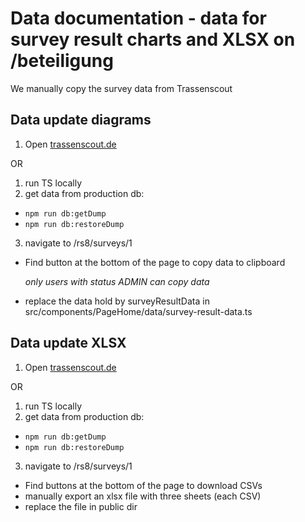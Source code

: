 # Data documentation - data for survey result charts and XLSX on /beteiligung

We manually copy the survey data from Trassenscout

## Data update diagrams

1. Open [trassenscout.de](trassenscout.de/rs8/surveys/1)

OR

1. run TS locally
2. get data from production db:

- `npm run db:getDump`
- `npm run db:restoreDump`

3. navigate to /rs8/surveys/1

- Find button at the bottom of the page to copy data to clipboard

  _only users with status ADMIN can copy data_

- replace the data hold by surveyResultData in src/components/PageHome/data/survey-result-data.ts

## Data update XLSX

1. Open [trassenscout.de](trassenscout.de/rs8/surveys/1)

OR

1. run TS locally
2. get data from production db:

- `npm run db:getDump`
- `npm run db:restoreDump`

3. navigate to /rs8/surveys/1

- Find buttons at the bottom of the page to download CSVs
- manually export an xlsx file with three sheets (each CSV)
- replace the file in public dir
